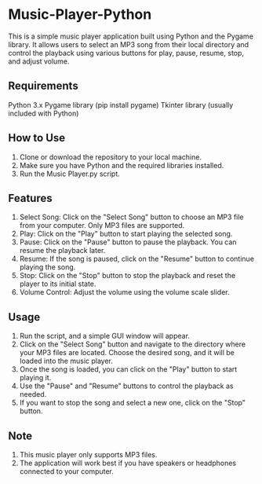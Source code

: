 # Music-Player-Python

This is a simple music player application built using Python and the Pygame library. It allows users to select an MP3 song from their local directory and control the playback using various buttons for play, pause, resume, stop, and adjust volume.

## Requirements

Python 3.x
Pygame library (pip install pygame)
Tkinter library (usually included with Python)

## How to Use

1. Clone or download the repository to your local machine.
2. Make sure you have Python and the required libraries installed.
3. Run the Music Player.py script.

## Features

1. Select Song: Click on the "Select Song" button to choose an MP3 file from your computer. Only MP3 files are supported.
2. Play: Click on the "Play" button to start playing the selected song.
3. Pause: Click on the "Pause" button to pause the playback. You can resume the playback later.
4. Resume: If the song is paused, click on the "Resume" button to continue playing the song.
5. Stop: Click on the "Stop" button to stop the playback and reset the player to its initial state.
6. Volume Control: Adjust the volume using the volume scale slider.
   
## Usage

1. Run the script, and a simple GUI window will appear.
2. Click on the "Select Song" button and navigate to the directory where your MP3 files are located. Choose the desired song, and it will be loaded into the music player.
3. Once the song is loaded, you can click on the "Play" button to start playing it.
4. Use the "Pause" and "Resume" buttons to control the playback as needed.
5. If you want to stop the song and select a new one, click on the "Stop" button.

## Note

1. This music player only supports MP3 files.
2. The application will work best if you have speakers or headphones connected to your computer.
